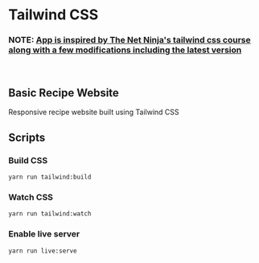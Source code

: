 # Tailwind CSS

### NOTE: [App is inspired by The Net Ninja's tailwind css course along with a few modifications including the latest version](https://www.youtube.com/playlist?list=PL4cUxeGkcC9gpXORlEHjc5bgnIi5HEGhw)

<br>

## Basic Recipe Website

<p>Responsive recipe website built using Tailwind CSS</p>

## Scripts

### Build CSS

`yarn run tailwind:build`

### Watch CSS

`yarn run tailwind:watch`

### Enable live server

`yarn run live:serve`
